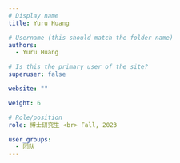 ```yaml
---
# Display name
title: Yuru Huang

# Username (this should match the folder name)
authors:
  - Yuru Huang

# Is this the primary user of the site?
superuser: false

website: ""

weight: 6

# Role/position
role: 博士研究生 <br> Fall, 2023

user_groups:
  - 团队
---
```

